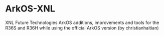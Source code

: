 # ArkOS-XNL
XNL Future Technologies ArkOS additions, improvements and tools for the R36S and R36H while using the official ArkOS version (by christianhaitian)
